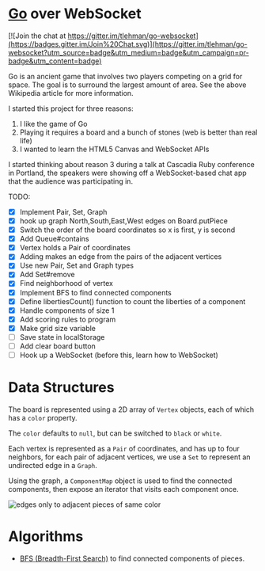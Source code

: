 # <a href="https://en.wikipedia.org/wiki/Go_(game)">Go</a> over WebSocket

[![Join the chat at https://gitter.im/tlehman/go-websocket](https://badges.gitter.im/Join%20Chat.svg)](https://gitter.im/tlehman/go-websocket?utm_source=badge&utm_medium=badge&utm_campaign=pr-badge&utm_content=badge)

Go is an ancient game that involves two players competing on a grid for space.
The goal is to surround the largest amount of area. See the above Wikipedia
article for more information.

I started this project for three reasons:

 1. I like the game of Go
 2. Playing it requires a board and a bunch of stones (web is better than real life)
 3. I wanted to learn the HTML5 Canvas and WebSocket APIs

I started thinking about reason 3 during a talk at Cascadia Ruby conference in Portland,
the speakers were showing off a WebSocket-based chat app that the audience was participating
in.

TODO:

 - [x] Implement Pair, Set, Graph
 - [x] hook up graph North,South,East,West edges on Board.putPiece
 - [x] Switch the order of the board coordinates so x is first, y is second
 - [x] Add Queue#contains
 - [x] Vertex holds a Pair of coordinates
 - [x] Adding makes an edge from the pairs of the adjacent vertices
 - [x] Use new Pair, Set and Graph types
 - [x] Add Set#remove
 - [x] Find neighborhood of vertex
 - [x] Implement BFS to find connected components
 - [x] Define libertiesCount() function to count the liberties of a component
 - [x] Handle components of size 1
 - [x] Add scoring rules to program
 - [x] Make grid size variable
 - [ ] Save state in localStorage
 - [ ] Add clear board button
 - [ ] Hook up a WebSocket (before this, learn how to WebSocket)

# Data Structures

The board is represented using a 2D array of `Vertex` objects, each of which
has a `color` property.

The `color` defaults to `null`, but can be switched to `black` or `white`.

Each vertex is represented as a `Pair` of coordinates, and has up to four neighbors, 
for each pair of adjacent vertices, we use a `Set` to represent an undirected edge 
in a `Graph`.

Using the graph, a `ComponentMap` object is used to find the connected 
components, then expose an iterator that visits each component once.

![edges only to adjacent pieces of same color](img/edges.png)

# Algorithms

  - [BFS (Breadth-First Search)](https://github.com/tlehman/go-websocket/blob/master/bfs.md) to find connected components of pieces.
